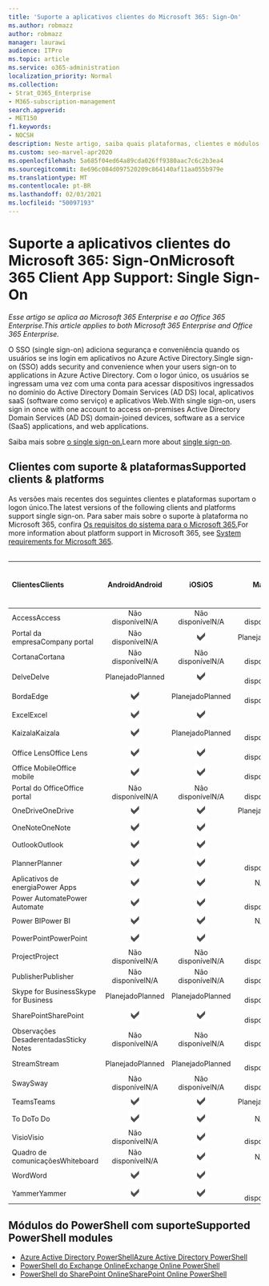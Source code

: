 ```yaml
---
title: 'Suporte a aplicativos clientes do Microsoft 365: Sign-On'
ms.author: robmazz
author: robmazz
manager: laurawi
audience: ITPro
ms.topic: article
ms.service: o365-administration
localization_priority: Normal
ms.collection:
- Strat_O365_Enterprise
- M365-subscription-management
search.appverid:
- MET150
f1.keywords:
- NOCSH
description: Neste artigo, saiba quais plataformas, clientes e módulos do PowerShell suportam o single sign-on para o Microsoft 365.
ms.custom: seo-marvel-apr2020
ms.openlocfilehash: 5a685f04ed64a89cda026ff9380aac7c6c2b3ea4
ms.sourcegitcommit: 8e696c084d097520209c864140af11aa055b979e
ms.translationtype: MT
ms.contentlocale: pt-BR
ms.lasthandoff: 02/03/2021
ms.locfileid: "50097193"
---
```

# <a name="microsoft-365-client-app-support-single-sign-on"></a><span data-ttu-id="efc20-103">Suporte a aplicativos clientes do Microsoft 365: Sign-On</span><span class="sxs-lookup"><span data-stu-id="efc20-103">Microsoft 365 Client App Support: Single Sign-On</span></span>

<span data-ttu-id="efc20-104">*Esse artigo se aplica ao Microsoft 365 Enterprise e ao Office 365 Enterprise.*</span><span class="sxs-lookup"><span data-stu-id="efc20-104">*This article applies to both Microsoft 365 Enterprise and Office 365 Enterprise.*</span></span>

<span data-ttu-id="efc20-105">O SSO (single sign-on) adiciona segurança e conveniência quando os usuários se ins login em aplicativos no Azure Active Directory.</span><span class="sxs-lookup"><span data-stu-id="efc20-105">Single sign-on (SSO) adds security and convenience when your users sign-on to applications in Azure Active Directory.</span></span> <span data-ttu-id="efc20-106">Com o logor único, os usuários se ingressam uma vez com uma conta para acessar dispositivos ingressados no domínio do Active Directory Domain Services (AD DS) local, aplicativos saaS (software como serviço) e aplicativos Web.</span><span class="sxs-lookup"><span data-stu-id="efc20-106">With single sign-on, users sign in once with one account to access on-premises Active Directory Domain Services (AD DS) domain-joined devices, software as a service (SaaS) applications, and web applications.</span></span>

<span data-ttu-id="efc20-107">Saiba mais sobre [o single sign-on.](/azure/active-directory/manage-apps/what-is-single-sign-on)</span><span class="sxs-lookup"><span data-stu-id="efc20-107">Learn more about [single sign-on](/azure/active-directory/manage-apps/what-is-single-sign-on).</span></span>

## <a name="supported-clients--platforms"></a><span data-ttu-id="efc20-108">Clientes com suporte & plataformas</span><span class="sxs-lookup"><span data-stu-id="efc20-108">Supported clients & platforms</span></span>

<span data-ttu-id="efc20-109">As versões mais recentes dos seguintes clientes e plataformas suportam o logon único.</span><span class="sxs-lookup"><span data-stu-id="efc20-109">The latest versions of the following clients and platforms support single sign-on.</span></span> <span data-ttu-id="efc20-110">Para saber mais sobre o suporte à plataforma no Microsoft 365, confira [Os requisitos do sistema para o Microsoft 365.](/microsoft-365/microsoft-365-and-office-resources)</span><span class="sxs-lookup"><span data-stu-id="efc20-110">For more information about platform support in Microsoft 365, see [System requirements for Microsoft 365](/microsoft-365/microsoft-365-and-office-resources).</span></span>
<br>
<br>

| <span data-ttu-id="efc20-111">Clientes</span><span class="sxs-lookup"><span data-stu-id="efc20-111">Clients</span></span> | <span data-ttu-id="efc20-112">Android</span><span class="sxs-lookup"><span data-stu-id="efc20-112">Android</span></span> | <span data-ttu-id="efc20-113">iOS</span><span class="sxs-lookup"><span data-stu-id="efc20-113">iOS</span></span> | <span data-ttu-id="efc20-114">Mac</span><span class="sxs-lookup"><span data-stu-id="efc20-114">Mac</span></span>| <span data-ttu-id="efc20-115">Windows 10</span><span class="sxs-lookup"><span data-stu-id="efc20-115">Windows 10</span></span> <br> <span data-ttu-id="efc20-116">Aplicativos modernos</span><span class="sxs-lookup"><span data-stu-id="efc20-116">Modern Apps</span></span>| <span data-ttu-id="efc20-117">Windows 10</span><span class="sxs-lookup"><span data-stu-id="efc20-117">Windows 10</span></span> <br> <span data-ttu-id="efc20-118">Desktop</span><span class="sxs-lookup"><span data-stu-id="efc20-118">Desktop</span></span> |
|:---|:---:|:---:|:---:|:---:|:---:|
| <span data-ttu-id="efc20-119">Access</span><span class="sxs-lookup"><span data-stu-id="efc20-119">Access</span></span> | <span data-ttu-id="efc20-120">Não disponível</span><span class="sxs-lookup"><span data-stu-id="efc20-120">N/A</span></span> | <span data-ttu-id="efc20-121">Não disponível</span><span class="sxs-lookup"><span data-stu-id="efc20-121">N/A</span></span> | <span data-ttu-id="efc20-122">Não disponível</span><span class="sxs-lookup"><span data-stu-id="efc20-122">N/A</span></span> | <span data-ttu-id="efc20-123">Não disponível</span><span class="sxs-lookup"><span data-stu-id="efc20-123">N/A</span></span> | ![Com suporte](../media/check-mark.png) |
| <span data-ttu-id="efc20-125">Portal da empresa</span><span class="sxs-lookup"><span data-stu-id="efc20-125">Company portal</span></span> | <span data-ttu-id="efc20-126">Não disponível</span><span class="sxs-lookup"><span data-stu-id="efc20-126">N/A</span></span> | ![Com suporte](../media/check-mark.png) | <span data-ttu-id="efc20-128">Planejado</span><span class="sxs-lookup"><span data-stu-id="efc20-128">Planned</span></span> | ![Com suporte](../media/check-mark.png) | <span data-ttu-id="efc20-130">N/D</span><span class="sxs-lookup"><span data-stu-id="efc20-130">N/A</span></span> |
| <span data-ttu-id="efc20-131">Cortana</span><span class="sxs-lookup"><span data-stu-id="efc20-131">Cortana</span></span> | <span data-ttu-id="efc20-132">Não disponível</span><span class="sxs-lookup"><span data-stu-id="efc20-132">N/A</span></span> | <span data-ttu-id="efc20-133">Não disponível</span><span class="sxs-lookup"><span data-stu-id="efc20-133">N/A</span></span> | <span data-ttu-id="efc20-134">Não disponível</span><span class="sxs-lookup"><span data-stu-id="efc20-134">N/A</span></span> | ![Com suporte](../media/check-mark.png) | <span data-ttu-id="efc20-136">N/D</span><span class="sxs-lookup"><span data-stu-id="efc20-136">N/A</span></span> |
| <span data-ttu-id="efc20-137">Delve</span><span class="sxs-lookup"><span data-stu-id="efc20-137">Delve</span></span> | <span data-ttu-id="efc20-138">Planejado</span><span class="sxs-lookup"><span data-stu-id="efc20-138">Planned</span></span> | ![Com suporte](../media/check-mark.png) | <span data-ttu-id="efc20-140">Não disponível</span><span class="sxs-lookup"><span data-stu-id="efc20-140">N/A</span></span> | <span data-ttu-id="efc20-141">Não disponível</span><span class="sxs-lookup"><span data-stu-id="efc20-141">N/A</span></span> | <span data-ttu-id="efc20-142">Não disponível</span><span class="sxs-lookup"><span data-stu-id="efc20-142">N/A</span></span> |
| <span data-ttu-id="efc20-143">Borda</span><span class="sxs-lookup"><span data-stu-id="efc20-143">Edge</span></span> | ![Com suporte](../media/check-mark.png) | <span data-ttu-id="efc20-145">Planejado</span><span class="sxs-lookup"><span data-stu-id="efc20-145">Planned</span></span> | <span data-ttu-id="efc20-146">Não disponível</span><span class="sxs-lookup"><span data-stu-id="efc20-146">N/A</span></span> | <span data-ttu-id="efc20-147">Não disponível</span><span class="sxs-lookup"><span data-stu-id="efc20-147">N/A</span></span> | ![Com suporte](../media/check-mark.png) |
| <span data-ttu-id="efc20-149">Excel</span><span class="sxs-lookup"><span data-stu-id="efc20-149">Excel</span></span> | ![Com suporte](../media/check-mark.png) | ![Com suporte](../media/check-mark.png) | ![Com suporte](../media/check-mark.png) | ![Com suporte](../media/check-mark.png) | ![Com suporte](../media/check-mark.png) |
| <span data-ttu-id="efc20-155">Kaizala</span><span class="sxs-lookup"><span data-stu-id="efc20-155">Kaizala</span></span> | ![Com suporte](../media/check-mark.png) | <span data-ttu-id="efc20-157">Planejado</span><span class="sxs-lookup"><span data-stu-id="efc20-157">Planned</span></span> | <span data-ttu-id="efc20-158">Não disponível</span><span class="sxs-lookup"><span data-stu-id="efc20-158">N/A</span></span> | <span data-ttu-id="efc20-159">Não disponível</span><span class="sxs-lookup"><span data-stu-id="efc20-159">N/A</span></span> | <span data-ttu-id="efc20-160">Não disponível</span><span class="sxs-lookup"><span data-stu-id="efc20-160">N/A</span></span> |
| <span data-ttu-id="efc20-161">Office Lens</span><span class="sxs-lookup"><span data-stu-id="efc20-161">Office Lens</span></span>| ![Com suporte](../media/check-mark.png) | ![Com suporte](../media/check-mark.png) | <span data-ttu-id="efc20-164">Não disponível</span><span class="sxs-lookup"><span data-stu-id="efc20-164">N/A</span></span> | <span data-ttu-id="efc20-165">Não disponível</span><span class="sxs-lookup"><span data-stu-id="efc20-165">N/A</span></span> | <span data-ttu-id="efc20-166">Não disponível</span><span class="sxs-lookup"><span data-stu-id="efc20-166">N/A</span></span> |
| <span data-ttu-id="efc20-167">Office Mobile</span><span class="sxs-lookup"><span data-stu-id="efc20-167">Office mobile</span></span> | ![Com suporte](../media/check-mark.png) | ![Com suporte](../media/check-mark.png) | <span data-ttu-id="efc20-170">Não disponível</span><span class="sxs-lookup"><span data-stu-id="efc20-170">N/A</span></span> | <span data-ttu-id="efc20-171">Não disponível</span><span class="sxs-lookup"><span data-stu-id="efc20-171">N/A</span></span> | <span data-ttu-id="efc20-172">Não disponível</span><span class="sxs-lookup"><span data-stu-id="efc20-172">N/A</span></span> |
| <span data-ttu-id="efc20-173">Portal do Office</span><span class="sxs-lookup"><span data-stu-id="efc20-173">Office portal</span></span> | <span data-ttu-id="efc20-174">Não disponível</span><span class="sxs-lookup"><span data-stu-id="efc20-174">N/A</span></span> | <span data-ttu-id="efc20-175">Não disponível</span><span class="sxs-lookup"><span data-stu-id="efc20-175">N/A</span></span> | <span data-ttu-id="efc20-176">Não disponível</span><span class="sxs-lookup"><span data-stu-id="efc20-176">N/A</span></span> | ![Com suporte](../media/check-mark.png) | <span data-ttu-id="efc20-178">N/D</span><span class="sxs-lookup"><span data-stu-id="efc20-178">N/A</span></span> |
| <span data-ttu-id="efc20-179">OneDrive</span><span class="sxs-lookup"><span data-stu-id="efc20-179">OneDrive</span></span> | ![Com suporte](../media/check-mark.png) | ![Com suporte](../media/check-mark.png) | <span data-ttu-id="efc20-182">Planejado</span><span class="sxs-lookup"><span data-stu-id="efc20-182">Planned</span></span> | ![Com suporte](../media/check-mark.png) | <span data-ttu-id="efc20-184">Planejado</span><span class="sxs-lookup"><span data-stu-id="efc20-184">Planned</span></span> |
| <span data-ttu-id="efc20-185">OneNote</span><span class="sxs-lookup"><span data-stu-id="efc20-185">OneNote</span></span> | ![Com suporte](../media/check-mark.png) | ![Com suporte](../media/check-mark.png) | ![Com suporte](../media/check-mark.png) | ![Com suporte](../media/check-mark.png) | <span data-ttu-id="efc20-190">Planejado</span><span class="sxs-lookup"><span data-stu-id="efc20-190">Planned</span></span> |
| <span data-ttu-id="efc20-191">Outlook</span><span class="sxs-lookup"><span data-stu-id="efc20-191">Outlook</span></span> | ![Com suporte](../media/check-mark.png) | ![Com suporte](../media/check-mark.png) | ![Com suporte](../media/check-mark.png) | <span data-ttu-id="efc20-195">Planejado</span><span class="sxs-lookup"><span data-stu-id="efc20-195">Planned</span></span> | ![Com suporte](../media/check-mark.png) |
| <span data-ttu-id="efc20-197">Planner</span><span class="sxs-lookup"><span data-stu-id="efc20-197">Planner</span></span> | ![Com suporte](../media/check-mark.png) | ![Com suporte](../media/check-mark.png) | <span data-ttu-id="efc20-200">Não disponível</span><span class="sxs-lookup"><span data-stu-id="efc20-200">N/A</span></span> | <span data-ttu-id="efc20-201">Não disponível</span><span class="sxs-lookup"><span data-stu-id="efc20-201">N/A</span></span> | <span data-ttu-id="efc20-202">Não disponível</span><span class="sxs-lookup"><span data-stu-id="efc20-202">N/A</span></span> |
| <span data-ttu-id="efc20-203">Aplicativos de energia</span><span class="sxs-lookup"><span data-stu-id="efc20-203">Power Apps</span></span> | ![Com suporte](../media/check-mark.png) | ![Com suporte](../media/check-mark.png) | <span data-ttu-id="efc20-206">N/D</span><span class="sxs-lookup"><span data-stu-id="efc20-206">N/A</span></span> | <span data-ttu-id="efc20-207">Planejado</span><span class="sxs-lookup"><span data-stu-id="efc20-207">Planned</span></span> | <span data-ttu-id="efc20-208">Não disponível</span><span class="sxs-lookup"><span data-stu-id="efc20-208">N/A</span></span> |
| <span data-ttu-id="efc20-209">Power Automate</span><span class="sxs-lookup"><span data-stu-id="efc20-209">Power Automate</span></span> | ![Com suporte](../media/check-mark.png) | ![Com suporte](../media/check-mark.png) | <span data-ttu-id="efc20-212">Não disponível</span><span class="sxs-lookup"><span data-stu-id="efc20-212">N/A</span></span> | <span data-ttu-id="efc20-213">Não disponível</span><span class="sxs-lookup"><span data-stu-id="efc20-213">N/A</span></span> | <span data-ttu-id="efc20-214">Não disponível</span><span class="sxs-lookup"><span data-stu-id="efc20-214">N/A</span></span> |
| <span data-ttu-id="efc20-215">Power BI</span><span class="sxs-lookup"><span data-stu-id="efc20-215">Power BI</span></span> | ![Com suporte](../media/check-mark.png) | ![Com suporte](../media/check-mark.png) | <span data-ttu-id="efc20-218">N/D</span><span class="sxs-lookup"><span data-stu-id="efc20-218">N/A</span></span> | ![Com suporte](../media/check-mark.png) | <span data-ttu-id="efc20-220">Planejado</span><span class="sxs-lookup"><span data-stu-id="efc20-220">Planned</span></span> |
| <span data-ttu-id="efc20-221">PowerPoint</span><span class="sxs-lookup"><span data-stu-id="efc20-221">PowerPoint</span></span> | ![Com suporte](../media/check-mark.png) | ![Com suporte](../media/check-mark.png) | ![Com suporte](../media/check-mark.png) | ![Com suporte](../media/check-mark.png) | ![Com suporte](../media/check-mark.png) |
| <span data-ttu-id="efc20-227">Project</span><span class="sxs-lookup"><span data-stu-id="efc20-227">Project</span></span> | <span data-ttu-id="efc20-228">Não disponível</span><span class="sxs-lookup"><span data-stu-id="efc20-228">N/A</span></span> | <span data-ttu-id="efc20-229">Não disponível</span><span class="sxs-lookup"><span data-stu-id="efc20-229">N/A</span></span> | <span data-ttu-id="efc20-230">Não disponível</span><span class="sxs-lookup"><span data-stu-id="efc20-230">N/A</span></span> | <span data-ttu-id="efc20-231">Não disponível</span><span class="sxs-lookup"><span data-stu-id="efc20-231">N/A</span></span> | ![Com suporte](../media/check-mark.png) |
| <span data-ttu-id="efc20-233">Publisher</span><span class="sxs-lookup"><span data-stu-id="efc20-233">Publisher</span></span> | <span data-ttu-id="efc20-234">Não disponível</span><span class="sxs-lookup"><span data-stu-id="efc20-234">N/A</span></span> | <span data-ttu-id="efc20-235">Não disponível</span><span class="sxs-lookup"><span data-stu-id="efc20-235">N/A</span></span> | <span data-ttu-id="efc20-236">Não disponível</span><span class="sxs-lookup"><span data-stu-id="efc20-236">N/A</span></span> | <span data-ttu-id="efc20-237">Não disponível</span><span class="sxs-lookup"><span data-stu-id="efc20-237">N/A</span></span> | ![Com suporte](../media/check-mark.png) |
| <span data-ttu-id="efc20-239">Skype for Business</span><span class="sxs-lookup"><span data-stu-id="efc20-239">Skype for Business</span></span> | <span data-ttu-id="efc20-240">Planejado</span><span class="sxs-lookup"><span data-stu-id="efc20-240">Planned</span></span> | <span data-ttu-id="efc20-241">Planejado</span><span class="sxs-lookup"><span data-stu-id="efc20-241">Planned</span></span> | <span data-ttu-id="efc20-242">Não disponível</span><span class="sxs-lookup"><span data-stu-id="efc20-242">N/A</span></span> | <span data-ttu-id="efc20-243">Não disponível</span><span class="sxs-lookup"><span data-stu-id="efc20-243">N/A</span></span> | <span data-ttu-id="efc20-244">Não disponível</span><span class="sxs-lookup"><span data-stu-id="efc20-244">N/A</span></span> |
| <span data-ttu-id="efc20-245">SharePoint</span><span class="sxs-lookup"><span data-stu-id="efc20-245">SharePoint</span></span> | ![Com suporte](../media/check-mark.png) | ![Com suporte](../media/check-mark.png) | <span data-ttu-id="efc20-248">Não disponível</span><span class="sxs-lookup"><span data-stu-id="efc20-248">N/A</span></span> | <span data-ttu-id="efc20-249">Não disponível</span><span class="sxs-lookup"><span data-stu-id="efc20-249">N/A</span></span> | <span data-ttu-id="efc20-250">Não disponível</span><span class="sxs-lookup"><span data-stu-id="efc20-250">N/A</span></span> |
| <span data-ttu-id="efc20-251">Observações Desaderentadas</span><span class="sxs-lookup"><span data-stu-id="efc20-251">Sticky Notes</span></span> | <span data-ttu-id="efc20-252">Não disponível</span><span class="sxs-lookup"><span data-stu-id="efc20-252">N/A</span></span> | <span data-ttu-id="efc20-253">Não disponível</span><span class="sxs-lookup"><span data-stu-id="efc20-253">N/A</span></span> | <span data-ttu-id="efc20-254">Não disponível</span><span class="sxs-lookup"><span data-stu-id="efc20-254">N/A</span></span> | <span data-ttu-id="efc20-255">Não disponível</span><span class="sxs-lookup"><span data-stu-id="efc20-255">N/A</span></span> | ![Com suporte](../media/check-mark.png) |
| <span data-ttu-id="efc20-257">Stream</span><span class="sxs-lookup"><span data-stu-id="efc20-257">Stream</span></span> | <span data-ttu-id="efc20-258">Planejado</span><span class="sxs-lookup"><span data-stu-id="efc20-258">Planned</span></span> | <span data-ttu-id="efc20-259">Planejado</span><span class="sxs-lookup"><span data-stu-id="efc20-259">Planned</span></span> | <span data-ttu-id="efc20-260">Não disponível</span><span class="sxs-lookup"><span data-stu-id="efc20-260">N/A</span></span> | <span data-ttu-id="efc20-261">Não disponível</span><span class="sxs-lookup"><span data-stu-id="efc20-261">N/A</span></span> | <span data-ttu-id="efc20-262">Não disponível</span><span class="sxs-lookup"><span data-stu-id="efc20-262">N/A</span></span> |
| <span data-ttu-id="efc20-263">Sway</span><span class="sxs-lookup"><span data-stu-id="efc20-263">Sway</span></span> | <span data-ttu-id="efc20-264">Não disponível</span><span class="sxs-lookup"><span data-stu-id="efc20-264">N/A</span></span> | <span data-ttu-id="efc20-265">Não disponível</span><span class="sxs-lookup"><span data-stu-id="efc20-265">N/A</span></span> | <span data-ttu-id="efc20-266">Não disponível</span><span class="sxs-lookup"><span data-stu-id="efc20-266">N/A</span></span> | <span data-ttu-id="efc20-267">Não disponível</span><span class="sxs-lookup"><span data-stu-id="efc20-267">N/A</span></span> | ![Com suporte](../media/check-mark.png) |
| <span data-ttu-id="efc20-269">Teams</span><span class="sxs-lookup"><span data-stu-id="efc20-269">Teams</span></span> | ![Com suporte](../media/check-mark.png) | ![Com suporte](../media/check-mark.png) | <span data-ttu-id="efc20-272">Planejado</span><span class="sxs-lookup"><span data-stu-id="efc20-272">Planned</span></span> | <span data-ttu-id="efc20-273">Não disponível</span><span class="sxs-lookup"><span data-stu-id="efc20-273">N/A</span></span> | <span data-ttu-id="efc20-274">Planejado</span><span class="sxs-lookup"><span data-stu-id="efc20-274">Planned</span></span> |
| <span data-ttu-id="efc20-275">To Do</span><span class="sxs-lookup"><span data-stu-id="efc20-275">To Do</span></span> | ![Com suporte](../media/check-mark.png) | ![Com suporte](../media/check-mark.png) | <span data-ttu-id="efc20-278">N/D</span><span class="sxs-lookup"><span data-stu-id="efc20-278">N/A</span></span> | ![Com suporte](../media/check-mark.png) | <span data-ttu-id="efc20-280">N/D</span><span class="sxs-lookup"><span data-stu-id="efc20-280">N/A</span></span> |
| <span data-ttu-id="efc20-281">Visio</span><span class="sxs-lookup"><span data-stu-id="efc20-281">Visio</span></span> | <span data-ttu-id="efc20-282">Não disponível</span><span class="sxs-lookup"><span data-stu-id="efc20-282">N/A</span></span> | ![Com suporte](../media/check-mark.png) | <span data-ttu-id="efc20-284">Não disponível</span><span class="sxs-lookup"><span data-stu-id="efc20-284">N/A</span></span> | <span data-ttu-id="efc20-285">Não disponível</span><span class="sxs-lookup"><span data-stu-id="efc20-285">N/A</span></span> | ![Com suporte](../media/check-mark.png) |
| <span data-ttu-id="efc20-287">Quadro de comunicações</span><span class="sxs-lookup"><span data-stu-id="efc20-287">Whiteboard</span></span> | <span data-ttu-id="efc20-288">Não disponível</span><span class="sxs-lookup"><span data-stu-id="efc20-288">N/A</span></span> | ![Com suporte](../media/check-mark.png) | <span data-ttu-id="efc20-290">N/D</span><span class="sxs-lookup"><span data-stu-id="efc20-290">N/A</span></span> | ![Com suporte](../media/check-mark.png) | <span data-ttu-id="efc20-292">N/D</span><span class="sxs-lookup"><span data-stu-id="efc20-292">N/A</span></span> |
| <span data-ttu-id="efc20-293">Word</span><span class="sxs-lookup"><span data-stu-id="efc20-293">Word</span></span> | ![Com suporte](../media/check-mark.png) | ![Com suporte](../media/check-mark.png) | ![Com suporte](../media/check-mark.png) | ![Com suporte](../media/check-mark.png) | ![Com suporte](../media/check-mark.png) |
| <span data-ttu-id="efc20-299">Yammer</span><span class="sxs-lookup"><span data-stu-id="efc20-299">Yammer</span></span> | ![Com suporte](../media/check-mark.png) | ![Com suporte](../media/check-mark.png) | <span data-ttu-id="efc20-302">Não disponível</span><span class="sxs-lookup"><span data-stu-id="efc20-302">N/A</span></span> | <span data-ttu-id="efc20-303">Não disponível</span><span class="sxs-lookup"><span data-stu-id="efc20-303">N/A</span></span> | <span data-ttu-id="efc20-304">Planejado</span><span class="sxs-lookup"><span data-stu-id="efc20-304">Planned</span></span> |

## <a name="supported-powershell-modules"></a><span data-ttu-id="efc20-305">Módulos do PowerShell com suporte</span><span class="sxs-lookup"><span data-stu-id="efc20-305">Supported PowerShell modules</span></span>

- [<span data-ttu-id="efc20-306">Azure Active Directory PowerShell</span><span class="sxs-lookup"><span data-stu-id="efc20-306">Azure Active Directory PowerShell</span></span>](/powershell/azure/active-directory/overview?view=azureadps-2.0)
- [<span data-ttu-id="efc20-307">PowerShell do Exchange Online</span><span class="sxs-lookup"><span data-stu-id="efc20-307">Exchange Online PowerShell</span></span>](/powershell/exchange/exchange-online-powershell)
- [<span data-ttu-id="efc20-308">PowerShell do SharePoint Online</span><span class="sxs-lookup"><span data-stu-id="efc20-308">SharePoint Online PowerShell</span></span>](/powershell/sharepoint/sharepoint-online/connect-sharepoint-online)

